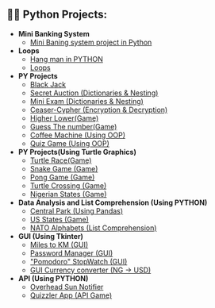 <h2>👨‍💻 Python Projects:</h2>

- <b>Mini Banking System</b>
  - [Mini Baning system project in Python](https://github.com/Toyontewo/MiniBankingSystem)
- <b>Loops</b>
  - [Hang man in PYTHON](https://github.com/Toyontewo/HangMan)
  - [Loops](https://github.com/Toyontewo/SmallLoops)
- <b>PY Projects</b>
  - [Black Jack](https://github.com/Toyontewo/BlackkJack)
  - [Secret Auction (Dictionaries & Nesting)](https://github.com/Toyontewo/SecretAuction)
  - [Mini Exam (Dictionaries & Nesting)](https://github.com/Toyontewo/MiniExam/)
  - [Ceaser-Cypher (Encryption & Decryption)](https://github.com/Toyontewo/CeaserCyp/)
  - [Higher Lower(Game)](https://github.com/Toyontewo/HigherLower)
  - [Guess The number(Game)](https://github.com/Toyontewo/NumberGuess)
  - [Coffee Machine (Using OOP)](https://github.com/Toyontewo/OopCofeeMachine)
  - [Quiz Game (Using OOP)](https://github.com/Toyontewo/OOPQuizGame)
- <b>PY Projects(Using Turtle Graphics)</b>
  - [Turtle Race(Game)](https://github.com/Toyontewo/TurtleRace)
  - [Snake Game (Game)](https://github.com/Toyontewo/SnakeGame)
  - [Pong Game (Game)](https://github.com/Toyontewo/PongGame/)
  - [Turtle Crossing (Game)](https://github.com/Toyontewo/TurtleCrossing)
  - [Nigerian States (Game)](https://github.com/Toyontewo/NigeriaGame)
- <b>Data Analysis and List Comprehension (Using PYTHON)</b>
  - [Central Park (Using Pandas)](https://github.com/Toyontewo/CentalPark)
  - [US States (Game)](https://github.com/Toyontewo/UStatesGame)
  - [NATO Alphabets (List Comprehension)](https://github.com/Toyontewo/NATOalphabet)
- <b>GUI (Using Tkinter)</b>
  - [Miles to KM (GUI)](https://github.com/Toyontewo/GUImTOkm)
  - [Password Manager (GUI)](https://github.com/Toyontewo/GUI-PasswordManager/)
  - ["Pomodoro" StopWatch (GUI)](https://github.com/Toyontewo/pomodoro)
  - [GUI Currency converter (NG -> USD)](https://github.com/Toyontewo/CurrencyConv)
- <b>API (Using PYTHON)</b>
  - [Overhead Sun Notifier](https://github.com/Toyontewo/OVRsun)
  - [Quizzler App (API Game)](https://github.com/Toyontewo/GUI-PasswordManager/)
